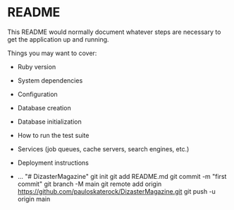 # README

This README would normally document whatever steps are necessary to get the
application up and running.

Things you may want to cover:

* Ruby version

* System dependencies

* Configuration

* Database creation

* Database initialization

* How to run the test suite

* Services (job queues, cache servers, search engines, etc.)

* Deployment instructions

* ...
"# DizasterMagazine"  git init git add README.md git commit -m "first commit" git branch -M main git remote add origin https://github.com/pauloskaterock/DizasterMagazine.git git push -u origin main
